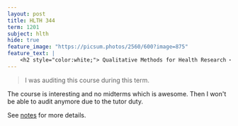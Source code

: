 ```yaml
---
layout: post
title: HLTH 344
term: 1201
subject: hlth
hide: true
feature_image: "https://picsum.photos/2560/600?image=875"
feature_text: |
    <h2 style="color:white;"> Qualitative Methods for Health Research </h2>
---
```


 > I was auditing this course during this term.

The course is interesting and no midterms which is awesome. Then I won't be able to audit anymore due to the tutor duty.

See [notes](/markdown/1201/hlth344/) for more details.
